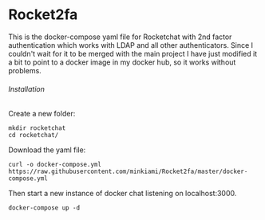 # Rocket2fa

This is the docker-compose yaml file for Rocketchat with 2nd factor authentication which works with LDAP and all other
authenticators. 
Since I couldn't wait for it to be merged with the main project I have just modified it a bit to point to a docker image in my docker
hub, so it works without problems.

###### Installation

Create a new folder:
```
mkdir rocketchat
cd rocketchat/
```
Download the yaml file:
```
curl -o docker-compose.yml https://raw.githubusercontent.com/minkiami/Rocket2fa/master/docker-compose.yml
```
Then start a new instance of docker chat listening on localhost:3000.
```
docker-compose up -d
```
